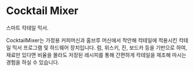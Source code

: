 # Cocktail Mixer
스마트 칵테일 믹서.

CocktailMixer는 가정용 커피머신과 홈브루 머신에서 착안해 칵테일에 적용시킨 칵테일 믹서 프로그램 및 하드웨어 장치입니다.
럼, 위스키, 진, 보드카 등을 기반으로 하여, 재료만 있다면 비율을 몰라도 저장된 레시피를 통해 간편하게 칵테일을 제조해 마시는 경험을 하실 수 있습니다.

